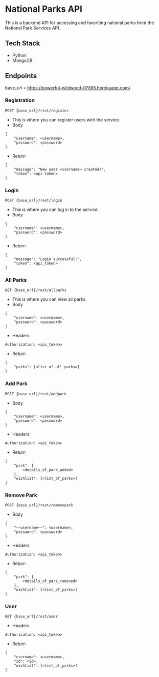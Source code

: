 # National Parks API
This is a backend API for accessing and favoriting national parks from the National Park Services API.

## Tech Stack
- Python
- MongoDB

## Endpoints

base_url = https://powerful-wildwood-07865.herokuapp.com/

### Registration
`POST {base_url}/rest/register`
- This is where you can register users with the service.
- Body
```
{ 
    "username": <username>, 
    "password": <password> 
}
```
 - Return
```
{
    "message": "New user <username> created!",
    "token": <api token>
}
```

### Login
`POST {base_url}/rest/login`
- This is where you can log in to the service.
- Body
```
{
    "username": <username>,
    "password": <password>
}
```

 - Return
```
{
    "message": "Login successful!",
    "token": <api_token>
}
```

### All Parks
`GET {base_url}/rest/allparks`
- This is where you can view all parks.
- Body
```
{
    "username": <username>,
    "password": <password>
}
```

 - Headers
```
Authorization: <api_token>
```
 - Return
```
{
    "parks": [<list_of_all_parks>]
}
```

### Add Park
`POST {base_url}/rest/addpark`
- Body
```
{
    "username": <username>,
    "password": <password>
}
```
 - Headers
```
Authorization: <api_token>
```
 - Return
```
{
    "park": {
        <details_of_park_added>
    },
    "wishlist": [<list_of_parks>]
}
```

### Remove Park
`POST {base_url}/rest/removepark`
- Body
```
{
    "~~username~~": <username>,
    "password": <password>
}
```
 - Headers
```
Authorization: <api_token>
```
 - Return
```
{
    "park": {
        <details_of_park_removed>
    },
    "wishlist": [<list_of_parks>]
}
```

### User
`GET {base_url}/rest/user`
 - Headers
```
Authorization: <api_token>
```
 - Return
```
{
    "username": <username>,
    "id": <id>,
    "wishlist": [<list_of_parks>]
}
```